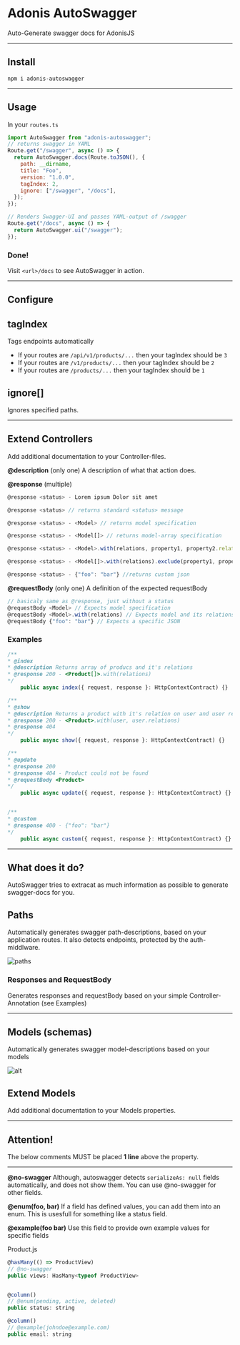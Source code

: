 # Adonis AutoSwagger

Auto-Generate swagger docs for AdonisJS

---

## Install

`npm i adonis-autoswagger`

---

## Usage

In your `routes.ts`

```js
import AutoSwagger from "adonis-autoswagger";
// returns swagger in YAML
Route.get("/swagger", async () => {
  return AutoSwagger.docs(Route.toJSON(), {
    path: __dirname,
    title: "Foo",
    version: "1.0.0",
    tagIndex: 2,
    ignore: ["/swagger", "/docs"],
  });
});

// Renders Swagger-UI and passes YAML-output of /swagger
Route.get("/docs", async () => {
  return AutoSwagger.ui("/swagger");
});
```

### Done!

Visit `<url>/docs` to see AutoSwagger in action.

---

## Configure

## tagIndex

Tags endpoints automatically

- If your routes are `/api/v1/products/...` then your tagIndex should be `3`
- If your routes are `/v1/products/...` then your tagIndex should be `2`
- If your routes are `/products/...` then your tagIndex should be `1`

## ignore[]

Ignores specified paths.

---

## Extend Controllers

Add additional documentation to your Controller-files.

**@description** (only one)
A description of what that action does.

**@response** (multiple)

```js
@response <status> - Lorem ipsum Dolor sit amet

@response <status> // returns standard <status> message

@response <status> - <Model> // returns model specification

@response <status> - <Model[]> // returns model-array specification

@response <status> - <Model>.with(relations, property1, property2.relations, property3.property4) // returns a model and a defined relation

@response <status> - <Model[]>.with(relations).exclude(property1, property2) // returns model specification

@response <status> - {"foo": "bar"} //returns custom json
```

**@requestBody** (only one)
A definition of the expected requestBody

```js
// basicaly same as @response, just without a status
@requestBody <Model> // Expects model specification
@requestBody <Model>.with(relations) // Expects model and its relations
@requestBody {"foo": "bar"} // Expects a specific JSON
```

### **Examples**

```js
/**
* @index
* @description Returns array of producs and it's relations
* @response 200 - <Product[]>.with(relations)
*/
	public async index({ request, response }: HttpContextContract) {}

/**
* @show
* @description Returns a product with it's relation on user and user relations
* @response 200 - <Product>.with(user, user.relations)
* @response 404
*/
	public async show({ request, response }: HttpContextContract) {}

/**
* @update
* @response 200
* @response 404 - Product could not be found
* @requestBody <Product>
*/
	public async update({ request, response }: HttpContextContract) {}


/**
* @custom
* @response 400 - {"foo": "bar"}
*/
	public async custom({ request, response }: HttpContextContract) {}

```

---

## What does it do?

AutoSwagger tries to extracat as much information as possible to generate swagger-docs for you.

## Paths

Automatically generates swagger path-descriptions, based on your application routes. It also detects endpoints, protected by the auth-middlware.

![paths](https://i.imgur.com/EnPw6xT.png)

### Responses and RequestBody

Generates responses and requestBody based on your simple Controller-Annotation (see Examples)

---

## Models (schemas)

Automatically generates swagger model-descriptions based on your models

![alt](https://i.imgur.com/FEdLplp.png)

## Extend Models

Add additional documentation to your Models properties.

---

## Attention!

The below comments MUST be placed **1 line** above the property.

---

**@no-swagger**
Although, autoswagger detects `serializeAs: null` fields automatically, and does not show them. You can use @no-swagger for other fields.

**@enum(foo, bar)**
If a field has defined values, you can add them into an enum. This is usesfull for something like a status field.

**@example(foo bar)**
Use this field to provide own example values for specific fields

Product.js

```js
@hasMany(() => ProductView)
// @no-swagger
public views: HasMany<typeof ProductView>


@column()
// @enum(pending, active, deleted)
public status: string

@column()
// @example(johndoe@example.com)
public email: string
```
